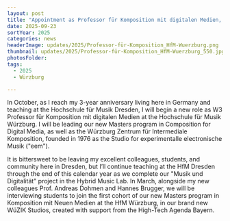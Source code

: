 ```yaml
---
layout: post
title: "Appointment as Professor für Komposition mit digitalen Medien, Hochschule für Musik Würzburg, Germany"
date: 2025-09-23
sortYear: 2025
categories: news
headerImage: updates/2025/Professor-für-Komposition_HfM-Wuerzburg.png
thumbnail: updates/2025/Professor-für-Komposition_HfM-Wuerzburg_550.jpg
photosFolder:
tags:
  - 2025
  - Würzburg

---
```


In October, as I reach my 3-year anniversary living here in Germany and teaching at the Hochschule für Musik Dresden, I will begin a new role as W3 Professor für Komposition mit digitalen Medien at the Hochschule für Musik Würzburg. I will be leading our new Masters program in Composition for Digital Media, as well as the Würzburg Zentrum für Intermediale Komposition, founded in 1976 as the Studio for experimentalle electronische Musik ("eem").

It is bittersweet to be leaving my excellent colleagues, students, and community here in Dresden, but I’ll continue teaching at the HfM Dresden through the end of this calendar year as we complete our "Musik und Digitalität" project in the Hybrid Music Lab. In March, alongside my new colleagues Prof. Andreas Dohmen and Hannes Brugger, we will be interviewing students to join the first cohort of our new Masters program in Komposition mit Neuen Medien at the HfM Würzburg, in our brand new WüZIK Studios, created with support from the High-Tech Agenda Bayern.
